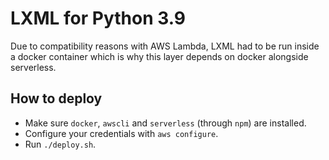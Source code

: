 # LXML for Python 3.9

Due to compatibility reasons with AWS Lambda, LXML had to be run inside a docker container which is why this layer depends on docker alongside serverless.

## How to deploy

- Make sure `docker`, `awscli` and `serverless` (through `npm`) are installed.
- Configure your credentials with `aws configure`.
- Run `./deploy.sh`.
